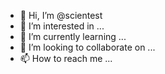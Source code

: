 - 👋 Hi, I’m @scientest
- 👀 I’m interested in ...
- 🌱 I’m currently learning ...
- 💞️ I’m looking to collaborate on ...
- 📫 How to reach me ...

<!---
scientest/scientest is a ✨ special ✨ repository because its `README.md` (this file) appears on your GitHub profile.
You can click the Preview link to take a look at your changes.
--->
